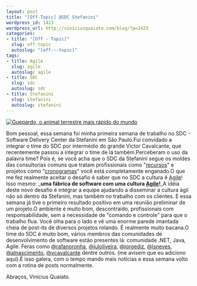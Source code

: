 ```yaml
--- 
layout: post
title: "[Off-Topic] @SDC Stefanini"
wordpress_id: 1423
wordpress_url: http://viniciusquaiato.com/blog/?p=1423
categories: 
- title: "[Off - Topic]"
  slug: off-topic
  autoslug: "[off---topic]"
tags: 
- title: Agile
  slug: agile
  autoslug: agile
- title: SDC
  slug: sdc
  autoslug: sdc
- title: Stefanini
  slug: stefanini
  autoslug: stefanini
---
```



[![](http://viniciusquaiato.com/images_posts/guepardo-300x186.jpg "Guepardo, o animal terrestre mais rápido do mundo")](http://viniciusquaiato.com/images_posts/guepardo.jpg)

Bom pessoal, essa semana foi minha primeira semana de trabalho no SDC - Software Delivery Center da Stefanini em São Paulo.Fui convidado a integrar o time do SDC por intermédio do grande Victor Cavalcante, que recentemente passou a integrar o time de lá também.Perceberam o uso da palavra time? Pois é, se você acha que o SDC da Stefanini segue os moldes das consultorias comuns que tratam profissionais como "[recursos](http://www.google.com/images?um=1&hl=en&biw=1280&bih=604&tbs=isch:1&sa=1&q=cadeiras&aq=f&aqi=&aql=&oq=&gs_rfai=)" e projetos como "[cronogramas](http://www.google.com/images?um=1&hl=en&biw=1280&bih=604&tbs=isch:1&sa=1&q=palha%C3%A7o&aq=f&aqi=&aql=&oq=&gs_rfai=)" você está completamente enganado.O que me fez realmente aceitar o desafio é saber que no SDC a cultura é [Agile](http://agilemanifesto.org/)! Isso mesmo: _**uma fábrica de software com uma cultura [Agile](http://agilemanifesto.org/)!**_A idéia deste novo desafio é integrar a equipe ajudando a disseminar a cultura ágil não só dentro da Stefanini, mas também no trabalho com os clientes. E essa semana já tive o primeiro resultado positivo em uma reunião preliminar de um projeto.O ambiente é muito bom, descontraído, profissionais com responsabilidade, sem a necessidade de "comando e controle" para que o trabalho flua. Você olha para o lado e vê uma enorme parede imantada cheia de post-its de diversos projetos rolando. É realmente muito bacana.O time do SDC é muito bom, vários membros das comunidades de desenvolvimento de software estão presentes lá: comunidade .NET, Java, Agile. Feras como [@rafanoronha](http://twitter.com/rafanoronha), [@juloliveira](http://twitter.com/juloliveira), [@jorgediz](http://twitter.com/jorgediz), [@lsneves](http://twitter.com/lsneves), [@alnascimento](http://twitter.com/alnascimento), [@vcavalcante](http://twitter.com/vcavalcante) dentre outros. (me avisem que eu adiciono aqui).É isso galera, com o tempo mando mais notícias e essa semana volto com a rotina de posts normalmente.

Abraços,
Vinicius Quaiato.
